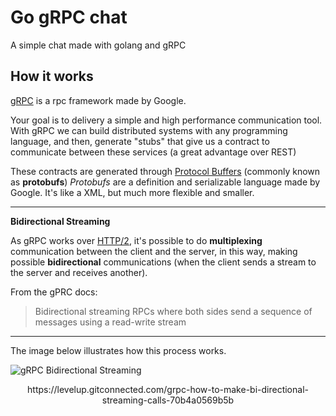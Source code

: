 # Go gRPC chat

A simple chat made with golang and gRPC

## How it works

[gRPC](https://grpc.io/) is a rpc framework made by Google.

Your goal is to delivery a simple and high performance communication tool.
With gRPC we can build distributed systems with any programming language, and then, generate "stubs" that give us a contract to communicate between these services (a great advantage over REST)

These contracts are generated through [Protocol Buffers](https://developers.google.com/protocol-buffers) (commonly known as **protobufs**)
*Protobufs* are a definition and serializable language made by Google. It's like a XML, but much more flexible and smaller.

---
**Bidirectional Streaming**

As gRPC works over [HTTP/2](https://developers.google.com/web/fundamentals/performance/http2?hl=pt-br), it's possible to do **multiplexing** communication between the client and the server, in this way, making possible **bidirectional** communications (when the client sends a stream to the server and receives another).

From the gPRC docs: 
> Bidirectional streaming RPCs where both sides send a sequence of messages using a read-write stream

---

The image below illustrates how this process works.

![gRPC Bidirectional Streaming](https://miro.medium.com/max/2400/1*Ug3CAac6nPclg87bxmRBoA.png)
<p align = "center">
https://levelup.gitconnected.com/grpc-how-to-make-bi-directional-streaming-calls-70b4a0569b5b
</p>
